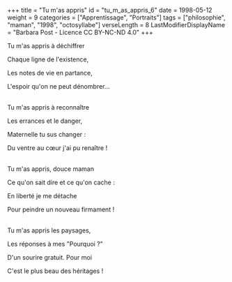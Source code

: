 +++
title = "Tu m'as appris"
id = "tu_m_as_appris_6"
date = 1998-05-12
weight = 9
categories = ["Apprentissage", "Portraits"]
tags = ["philosophie", "maman", "1998", "octosyllabe"]
verseLength = 8
LastModifierDisplayName = "Barbara Post - Licence CC BY-NC-ND 4.0"
+++

Tu m'as appris à déchiffrer

Chaque ligne de l'existence,

Les notes de vie en partance,

L'espoir qu'on ne peut dénombrer...

 \
Tu m'as appris à reconnaître

Les errances et le danger,

Maternelle tu sus changer :

Du ventre au cœur j'ai pu renaître !

 \
Tu m'as appris, douce maman

Ce qu'on sait dire et ce qu'on cache :

En liberté je me détache

Pour peindre un nouveau firmament !

 \
Tu m'as appris les paysages,

Les réponses à mes "Pourquoi ?"

D'un sourire gratuit. Pour moi

C'est le plus beau des héritages !
